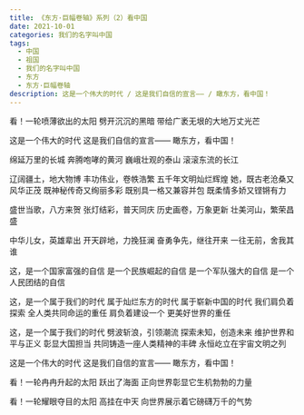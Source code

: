 ```yaml
---
title: 《东方·巨幅卷轴》系列（2）看中国
date: 2021-10-01
categories: 我们的名字叫中国
tags:
  - 中国
  - 祖国
  - 我们的名字叫中国
  - 东方
  - 东方·巨幅卷轴
description: 这是一个伟大的时代 / 这是我们自信的宣言—— / 瞰东方，看中国！
---
```


看！一轮喷薄欲出的太阳
劈开沉沉的黑暗
带给广袤无垠的大地万丈光芒

这是一个伟大的时代
这是我们自信的宣言——
瞰东方，看中国！

绵延万里的长城
奔腾咆哮的黄河
巍峨壮观的泰山
滚滚东流的长江

辽阔疆土，地大物博
丰功伟业，卷帙浩繁
五千年文明灿烂辉煌
她，既古老沧桑又风华正茂
既神秘传奇又绚丽多彩
既别具一格又兼容并包
既柔情多娇又铿锵有力

盛世当歌，八方来贺
张灯结彩，普天同庆
历史画卷，万象更新
壮美河山，繁荣昌盛

中华儿女，英雄辈出
开天辟地，力挽狂澜
奋勇争先，继往开来
一往无前，舍我其谁

这，是一个国家富强的自信
是一个民族崛起的自信
是一个军队强大的自信
是一个人民团结的自信

这，是一个属于我们的时代
属于灿烂东方的时代
属于崭新中国的时代
我们肩负着探索
全人类共同命运的重任
肩负着建设一个
更美好世界的重任

这，是一个属于我们的时代
劈波斩浪，引领潮流
探索未知，创造未来
维护世界和平与正义
彰显大国担当
共同铸造一座人类精神的丰碑
永恒屹立在宇宙文明之列

这是一个伟大的时代
这是我们自信的宣言——
瞰东方，看中国！

看！一轮冉冉升起的太阳
跃出了海面
正向世界彰显它生机勃勃的力量

看！一轮耀眼夺目的太阳
高挂在中天
向世界展示着它磅礴万千的气势
